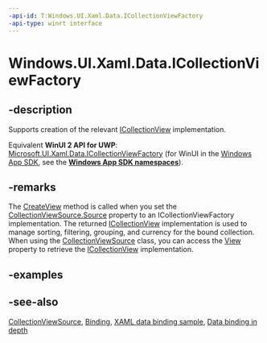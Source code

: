 ```yaml
---
-api-id: T:Windows.UI.Xaml.Data.ICollectionViewFactory
-api-type: winrt interface
---
```


<!-- Interface syntax.
public interface ICollectionViewFactory : 
-->

# Windows.UI.Xaml.Data.ICollectionViewFactory

## -description
Supports creation of the relevant [ICollectionView](icollectionview.md) implementation.

Equivalent **WinUI 2 API for UWP**: [Microsoft.UI.Xaml.Data.ICollectionViewFactory](/windows/winui/api/microsoft.ui.xaml.data.icollectionviewfactory) (for WinUI in the [Windows App SDK](/windows/apps/windows-app-sdk/), see the **[Windows App SDK namespaces](/windows/windows-app-sdk/api/winrt/)**).

## -remarks
The [CreateView](icollectionviewfactory_createview_164792513.md) method is called when you set the [CollectionViewSource.Source](collectionviewsource_source.md) property to an ICollectionViewFactory implementation. The returned [ICollectionView](icollectionview.md) implementation is used to manage sorting, filtering, grouping, and currency for the bound collection. When using the [CollectionViewSource](collectionviewsource.md) class, you can access the [View](collectionviewsource_view.md) property to retrieve the [ICollectionView](icollectionview.md) implementation.

## -examples

## -see-also
[CollectionViewSource](collectionviewsource.md), [Binding](binding.md), [XAML data binding sample](https://github.com/Microsoft/Windows-universal-samples/tree/master/Samples/XamlBind), [Data binding in depth](/windows/uwp/data-binding/data-binding-in-depth)
